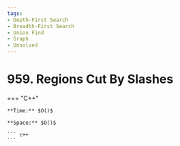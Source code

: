 ```yaml
---
tags:
- Depth-First Search
- Breadth-First Search
- Union Find
- Graph
- Unsolved
---
```



# 959. Regions Cut By Slashes

=== "C++"

    **Time:** $O()$

    **Space:** $O()$

    ``` c++
    ```